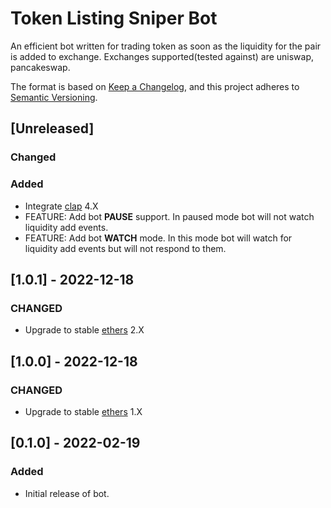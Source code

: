 # Token Listing Sniper Bot

An efficient bot written for trading token as soon as the liquidity for the pair is added to exchange. Exchanges supported(tested against) are uniswap, pancakeswap.

The format is based on [Keep a Changelog](https://keepachangelog.com/en/1.0.0/),
and this project adheres to [Semantic Versioning](https://semver.org/spec/v2.0.0.html).

## [Unreleased]

### Changed

### Added

- Integrate [clap](https://github.com/clap-rs/clap) 4.X
- FEATURE: Add bot **PAUSE** support. In paused mode bot will not watch liquidity add events.
- FEATURE: Add bot **WATCH** mode. In this mode bot will watch for liquidity add events but will not respond to them.

## [1.0.1] - 2022-12-18

### CHANGED

- Upgrade to stable [ethers](https://github.com/gakonst/ethers-rs) 2.X

## [1.0.0] - 2022-12-18

### CHANGED

- Upgrade to stable [ethers](https://github.com/gakonst/ethers-rs) 1.X

## [0.1.0] - 2022-02-19

### Added

- Initial release of bot.
